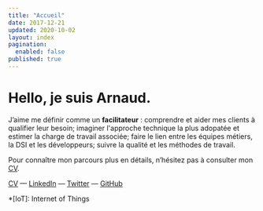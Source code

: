 ```yaml
---
title: "Accueil"
date: 2017-12-21
updated: 2020-10-02
layout: index
pagination:
  enabled: false
published: true
---
```

# Hello, je suis Arnaud.

J’aime me définir comme un **facilitateur** : comprendre et aider mes clients à qualifier leur besoin; imaginer l'approche technique la plus adopatée et estimer la charge de travail associée; faire le lien entre les équipes métiers, la DSI et les développeurs; suivre la qualité et les méthodes de travail.

Pour connaître mon parcours plus en détails, n’hésitez pas à consulter mon [CV](/cv/).

[CV](/cv/) — [LinkedIn](https://fr.linkedin.com/in/arnaudligny/fr/) — [Twitter](https://twitter.com/ArnaudLigny) — [GitHub](https://github.com/Narno)

*[IoT]: Internet of Things
